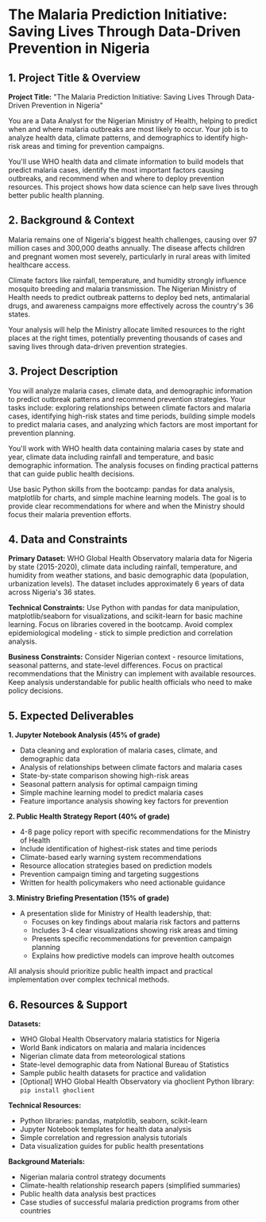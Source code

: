 # The Malaria Prediction Initiative: Saving Lives Through Data-Driven Prevention in Nigeria

## 1. Project Title & Overview

**Project Title:** "The Malaria Prediction Initiative: Saving Lives Through Data-Driven Prevention in Nigeria"

You are a Data Analyst for the Nigerian Ministry of Health, helping to predict when and where malaria outbreaks are most likely to occur. Your job is to analyze health data, climate patterns, and demographics to identify high-risk areas and timing for prevention campaigns.

You'll use WHO health data and climate information to build models that predict malaria cases, identify the most important factors causing outbreaks, and recommend when and where to deploy prevention resources. This project shows how data science can help save lives through better public health planning.

## 2. Background & Context

Malaria remains one of Nigeria's biggest health challenges, causing over 97 million cases and 300,000 deaths annually. The disease affects children and pregnant women most severely, particularly in rural areas with limited healthcare access.

Climate factors like rainfall, temperature, and humidity strongly influence mosquito breeding and malaria transmission. The Nigerian Ministry of Health needs to predict outbreak patterns to deploy bed nets, antimalarial drugs, and awareness campaigns more effectively across the country's 36 states.

Your analysis will help the Ministry allocate limited resources to the right places at the right times, potentially preventing thousands of cases and saving lives through data-driven prevention strategies.

## 3. Project Description

You will analyze malaria cases, climate data, and demographic information to predict outbreak patterns and recommend prevention strategies. Your tasks include: exploring relationships between climate factors and malaria cases, identifying high-risk states and time periods, building simple models to predict malaria cases, and analyzing which factors are most important for prevention planning.

You'll work with WHO health data containing malaria cases by state and year, climate data including rainfall and temperature, and basic demographic information. The analysis focuses on finding practical patterns that can guide public health decisions.

Use basic Python skills from the bootcamp: pandas for data analysis, matplotlib for charts, and simple machine learning models. The goal is to provide clear recommendations for where and when the Ministry should focus their malaria prevention efforts.

## 4. Data and Constraints

**Primary Dataset:** WHO Global Health Observatory malaria data for Nigeria by state (2015-2020), climate data including rainfall, temperature, and humidity from weather stations, and basic demographic data (population, urbanization levels). The dataset includes approximately 6 years of data across Nigeria's 36 states.

**Technical Constraints:** Use Python with pandas for data manipulation, matplotlib/seaborn for visualizations, and scikit-learn for basic machine learning. Focus on libraries covered in the bootcamp. Avoid complex epidemiological modeling - stick to simple prediction and correlation analysis.

**Business Constraints:** Consider Nigerian context - resource limitations, seasonal patterns, and state-level differences. Focus on practical recommendations that the Ministry can implement with available resources. Keep analysis understandable for public health officials who need to make policy decisions.

## 5. Expected Deliverables

**1. Jupyter Notebook Analysis (45% of grade)**
- Data cleaning and exploration of malaria cases, climate, and demographic data
- Analysis of relationships between climate factors and malaria cases
- State-by-state comparison showing high-risk areas
- Seasonal pattern analysis for optimal campaign timing
- Simple machine learning model to predict malaria cases
- Feature importance analysis showing key factors for prevention

**2. Public Health Strategy Report (40% of grade)**
- 4-8 page policy report with specific recommendations for the Ministry of Health
- Include identification of highest-risk states and time periods
- Climate-based early warning system recommendations
- Resource allocation strategies based on prediction models
- Prevention campaign timing and targeting suggestions
- Written for health policymakers who need actionable guidance

**3. Ministry Briefing Presentation (15% of grade)**
- A presentation slide for Ministry of Health leadership, that:
  - Focuses on key findings about malaria risk factors and patterns
  - Includes 3-4 clear visualizations showing risk areas and timing
  - Presents specific recommendations for prevention campaign planning
  - Explains how predictive models can improve health outcomes

All analysis should prioritize public health impact and practical implementation over complex technical methods.

## 6. Resources & Support

**Datasets:**
- WHO Global Health Observatory malaria statistics for Nigeria
- World Bank indicators on malaria and malaria incidences
- Nigerian climate data from meteorological stations
- State-level demographic data from National Bureau of Statistics
- Sample public health datasets for practice and validation
- [Optional] WHO Global Health Observatory via ghoclient Python library: `pip install ghoclient`

**Technical Resources:**
- Python libraries: pandas, matplotlib, seaborn, scikit-learn
- Jupyter Notebook templates for health data analysis
- Simple correlation and regression analysis tutorials
- Data visualization guides for public health presentations

**Background Materials:**
- Nigerian malaria control strategy documents
- Climate-health relationship research papers (simplified summaries)
- Public health data analysis best practices
- Case studies of successful malaria prediction programs from other countries